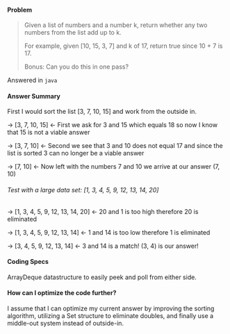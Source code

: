 #### Problem

> Given a list of numbers and a number k, return whether any two numbers from the list add up to k.
>
> For example, given [10, 15, 3, 7] and k of 17, return true since 10 + 7 is 17.
>
> Bonus: Can you do this in one pass?

Answered in ```java
            ```

#### Answer Summary

First I would sort the list [3, 7, 10, 15] and work from the outside in.

-> [3, 7, 10, 15] <- First we ask for 3 and 15 which equals 18 so now I know that 15 is not a viable answer

-> [3, 7, 10] <- Second we see that 3 and 10 does not equal 17 and since the list is sorted 3 can no longer be a viable answer

-> [7, 10] <- Now left with the numbers 7 and 10 we arrive at our answer (7, 10)

###### Test with a large data set: [1, 3, 4, 5, 9, 12, 13, 14, 20]

-> [1, 3, 4, 5, 9, 12, 13, 14, 20] <- 20 and 1 is too high therefore 20 is eliminated

-> [1, 3, 4, 5, 9, 12, 13, 14] <- 1 and 14 is too low therefore 1 is eliminated

-> [3, 4, 5, 9, 12, 13, 14] <- 3 and 14 is a match! (3, 4) is our answer!

#### Coding Specs

ArrayDeque datastructure to easily peek and poll from either side.

#### How can I optimize the code further?

I assume that I can optimize my current answer by improving the sorting algorithm, utilizing a Set structure to eliminate doubles, and finally use a middle-out system instead of outside-in.
